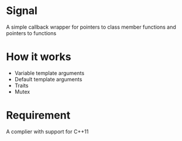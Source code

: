 # Signal
A simple callback wrapper for pointers to class member functions and pointers to functions

# How it works
- Variable template arguments
- Default template arguments
- Traits
- Mutex

# Requirement
A complier with support for C++11
